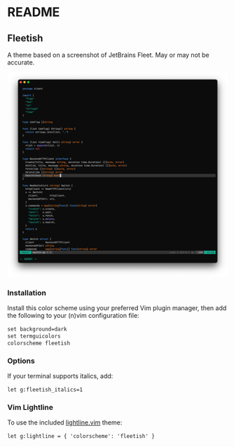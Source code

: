 # README

## Fleetish
A theme based on a screenshot of JetBrains Fleet. May or may not be accurate.


![Fleetish](/screenshot.png "Fleetish")


### Installation
Install this color scheme using your preferred Vim plugin manager, then add the
following to your (n)vim configuration file:
```vim
set background=dark
set termguicolors
colorscheme fleetish
```

### Options
If your terminal supports italics, add:
```vim
let g:fleetish_italics=1
```

### Vim Lightline
To use the included [lightline.vim](https://github.com/itchyny/lightline.vim) theme:
```vim
let g:lightline = { 'colorscheme': 'fleetish' }
```
